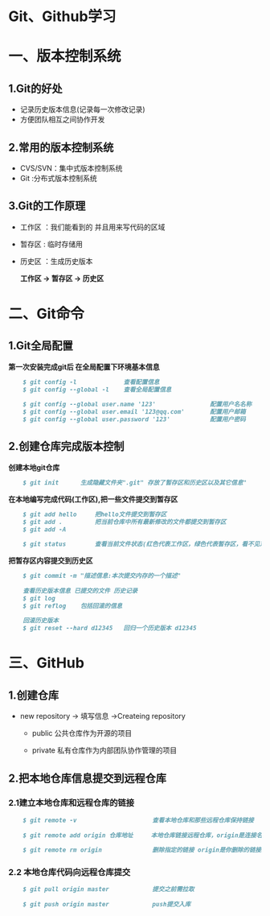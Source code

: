 # Git、Github学习

# **一、版本控制系统**

## 1.Git的好处

- 记录历史版本信息(记录每一次修改记录)
-  方便团队相互之间协作开发



## 2.常用的版本控制系统

- CVS/SVN：集中式版本控制系统
- Git :分布式版本控制系统



## 3.Git的工作原理

- 工作区 ：我们能看到的 并且用来写代码的区域

- 暂存区  :  临时存储用

- 历史区  ：生成历史版本

  

  **工作区 -> 暂存区 -> 历史区**



# 二、Git命令

## 1.Git全局配置

**第一次安装完成git后 在全局配置下环境基本信息**

~~~markdown
	$ git config -l 			查看配置信息
	$ git config --global -l	查看全局配置信息
	
	$ git config --global user.name '123'				配置用户名名称
	$ git config --global user.email '123@qq.com'		配置用户邮箱
	$ git config --global user.password '123'			配置用户密码
~~~



## 2.创建仓库完成版本控制

**创建本地git仓库**

~~~markdown
	$ git init		生成隐藏文件夹".git" 存放了暂存区和历史区以及其它信息" 
~~~



**在本地编写完成代码(工作区),把一些文件提交到暂存区**

~~~markdown
	$ git add hello		把hello文件提交到暂存区
	$ git add .			把当前仓库中所有最新修改的文件都提交到暂存区
	$ git add -A
	
	$ git status		查看当前文件状态(红色代表工作区，绿色代表暂存区，看不见东西证明所有修改的信息都已经提交到了历史区)
~~~



**把暂存区内容提交到历史区**

~~~markdown
	$ git commit -m "描述信息:本次提交内存的一个描述"
	
	查看历史版本信息 已提交的文件 历史记录
	$ git log
	$ git reflog	包括回滚的信息
	
	回滚历史版本
	$ git reset --hard d12345	回归一个历史版本 d12345
~~~



# 三、GitHub

## 1.创建仓库

- new 	repository -> 填写信息 ->Createing repository

  - public 公共仓库作为开源的项目

  - private 私有仓库作为内部团队协作管理的项目

    

## 2.把本地仓库信息提交到远程仓库



### 2.1建立本地仓库和远程仓库的链接

~~~markdown
	$ git remote -v						查看本地仓库和那些远程仓库保持链接
	
	$ git remote add origin 仓库地址	 本地仓库链接远程仓库，origin是连接名可更改
	
	$ git remote rm origin				删除指定的链接 origin是你删除的链接ID
~~~



### 2.2 本地仓库代码向远程仓库提交

~~~markdown
	$ git pull origin master			提交之前需拉取
	
	$ git push origin master			push提交入库
~~~

